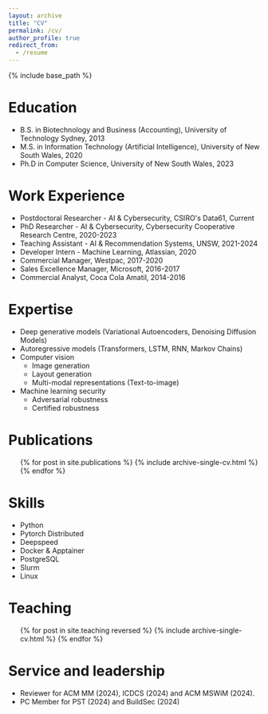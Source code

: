 ```yaml
---
layout: archive
title: "CV"
permalink: /cv/
author_profile: true
redirect_from:
  - /resume
---
```


{% include base_path %}

Education
======
* B.S. in Biotechnology and Business (Accounting), University of Technology Sydney, 2013
* M.S. in Information Technology (Artificial Intelligence), University of New South Wales, 2020
* Ph.D in Computer Science, University of New South Wales, 2023

Work Experience
======
* Postdoctoral Researcher - AI & Cybersecurity, CSIRO's Data61, Current
* PhD Researcher - AI & Cybersecurity, Cybersecurity Cooperative Research Centre, 2020-2023
* Teaching Assistant - AI & Recommendation Systems, UNSW, 2021-2024
* Developer Intern - Machine Learning, Atlassian, 2020
* Commercial Manager, Westpac, 2017-2020
* Sales Excellence Manager, Microsoft, 2016-2017
* Commercial Analyst, Coca Cola Amatil, 2014-2016

Expertise
======
* Deep generative models (Variational Autoencoders, Denoising Diffusion Models)
* Autoregressive models (Transformers, LSTM, RNN, Markov Chains)
* Computer vision 
  * Image generation
  * Layout generation
  * Multi-modal representations (Text-to-image)
* Machine learning security
  * Adversarial robustness
  * Certified robustness

Publications
======
  <ul>{% for post in site.publications %}
    {% include archive-single-cv.html %}
  {% endfor %}</ul>


Skills
======
* Python
* Pytorch Distributed
* Deepspeed
* Docker & Apptainer
* PostgreSQL
* Slurm
* Linux

<!--   
Talks
======
  <ul>{% for post in site.talks reversed %}
    {% include archive-single-talk-cv.html  %}
  {% endfor %}</ul> -->
  
Teaching
======
  <ul>{% for post in site.teaching reversed %}
    {% include archive-single-cv.html %}
  {% endfor %}</ul>
  
Service and leadership
======
* Reviewer for ACM MM (2024), ICDCS (2024) and ACM MSWiM (2024).
* PC Member for PST (2024) and BuildSec (2024)